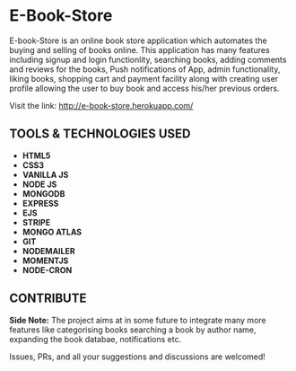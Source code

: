# E-Book-Store
E-book-Store is an online book store application which automates the buying and selling of books online. This application has many features including signup and login functionlity, searching books, adding comments and reviews for the books, Push notifications of App, admin functionality, liking books, shopping cart and payment facility along with creating user profile allowing the user to buy book and access his/her previous orders.

Visit the link: http://e-book-store.herokuapp.com/

## TOOLS & TECHNOLOGIES USED
- **HTML5**
- **CSS3**
- **VANILLA JS**
- **NODE JS** 
- **MONGODB**
- **EXPRESS**
- **EJS**
- **STRIPE**
- **MONGO ATLAS**
- **GIT**
- **NODEMAILER**
- **MOMENTJS**
- **NODE-CRON**

## CONTRIBUTE
**Side Note:** The project aims at in some future to integrate many more features like categorising books searching a book by author name, expanding the book databae, notifications etc.

Issues, PRs, and all your suggestions and discussions are welcomed!